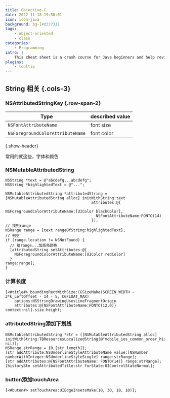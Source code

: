 ```yaml
---
title: Objective-C
date: 2022-11-18 19:50:01
icon: icon-java
background: bg-[#d33731]
tags:
    - object-oriented
    - class
categories:
    - Programming
intro: |
    This cheat sheet is a crash course for Java beginners and help review the basic syntax of the Java language.
plugins:
    - tooltip
---
```



String 相关 {.cols-3}
--------

### NSAttributedStringKey {.row-span-2}
| Type                  | described value        | 
|-----------------------|------------------------|
| `NSFontAttributeName`            | font size   |
| `NSForegroundColorAttributeName` | font color  |
{.show-header}

常用的就这些，字体和颜色


### NSMutableAttributedString
```objc
NSString *text = @"abcdefg...abcdefg";
NSString *highlightedText = @"...";

NSMutableAttributedString *attributedString =
[NSMutableAttributedString alloc] initWithString:text 
                                      attributes:@{
                                        NSForegroundColorAttributeName:[UIColor blackColor], 
                                        NSFontAttributeName:FONTO(14)
                                      }];
// 找到range
NSRange range = [text rangeOfString:highlightedText];
// 判空
if (range.location != NSNotFound) {
  // 给range...加高亮颜色
  [attributedString setAttributes:@{
    NSForegroundColorAttributeName:[UIColor redColor]
  } 
range:range];
}
```

### 计算长度
```objc
[<#title#> boundingRectWithSize:CGSizeMake(SCREEN_WIDTH - 2*k_LeftOffset - 14 - 5, CGFLOAT_MAX) 
    options:NSStringDrawingUsesLineFragmentOrigin 
    attributes:@{NSFontAttributeName:FONTO(12.0)} context:nil].size.height;
```

### attributedString添加下划线
```objc
NSMutableAttributedString *str = [[NSMutableAttributedString alloc] initWithString:TBResourcesLocalizedString(@"mobile_ios_common_order_history_1", nil)];
NSRange strRange = {0,[str length]};
[str addAttribute:NSUnderlineStyleAttributeName value:[NSNumber numberWithInteger:NSUnderlineStyleSingle] range:strRange];
[str addAttributes:@{NSFontAttributeName: FONTO(14)} range:strRange];
[historyBtn setAttributedTitle:str forState:UIControlStateNormal];
```


### button添加touchArea
```objc
[<#buton#> setTouchArea:UIEdgeInsetsMake(10, 30, 10, 10)];

```








